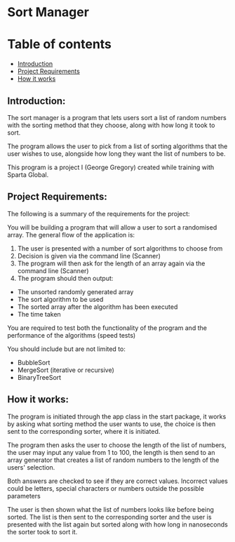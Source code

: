# Sort Manager
# Table of contents

* [Introduction](#introduction)
* [Project Requirements](#project-requirements)
* [How it works](#how-it-works)

## Introduction:
The sort manager is a program that lets users sort a list of random numbers with the sorting method that they choose, 
along with how long it took to sort.

The program allows the user to pick from a list of sorting algorithms that the user wishes to use, 
alongside how long they want the list of numbers to be.   

This program is a project I (George Gregory) created while training with Sparta Global.

## Project Requirements:
The following is a summary of the requirements for the project:

You will be building a program that will allow a user to sort a randomised array. The general flow of the application is:
1. The user is presented with a number of sort algorithms to choose from
2. Decision is given via the command line (Scanner)
3. The program will then ask for the length of an array again via the command line (Scanner)
4. The program should then output:
- The unsorted randomly generated array
- The sort algorithm to be used
- The sorted array after the algorithm has been executed
- The time taken

You are required to test both the functionality of the program and the performance of the algorithms (speed tests)

You should include but are not limited to:
- BubbleSort
- MergeSort (iterative or recursive)
- BinaryTreeSort

## How it works:
The program is initiated through the app class in the start package, it works by asking what sorting method the user wants to use, the choice is then sent to the
corresponding sorter, where it is initiated.

The program then asks the user to choose the length of the list of numbers, the user may input any value from 1 to 100,
the length is then send to an array generator that creates a list of random numbers to the length of the users' selection.

Both answers are checked to see if they are correct values. Incorrect values could be letters, special characters 
or numbers outside the possible parameters

The user is then shown what the list of numbers looks like before being sorted. The list is then sent to the 
corresponding sorter and the user is presented with the list again but sorted along with how long in nanoseconds 
the sorter took to sort it.

